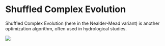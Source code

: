 # Shuffled Complex Evolution

Shuffled Complex Evolution (here in the Nealder-Mead variant) is another optimization algorithm, often used in hydrological studies.

![](https://github.com/WardQ/Optimization-algorithms/blob/master/Shuffled%20Complex%20Evolution/result.png)